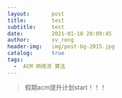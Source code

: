 ```yaml
---
layout:       post
title:        test
subtitle:     test
date:         2021-01-10 20:09:45
author:       xv_rong
header-img:   img/post-bg-2015.jpg
catalog:      true
tags:
  -  ACM 网络流 算法
---
```


> 假期acm提升计划start！！！

